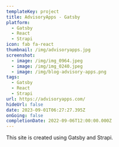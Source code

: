 ```yaml
---
templateKey: project
title: AdvisoryApps - Gatsby
platform:
  - Gatsby
  - React
  - Strapi
icon: fab fa-react
thumbnail: /img/advisoryapps.jpg
screenshot:
  - image: /img/img_0964.jpeg
  - image: /img/img_0240.jpeg
  - image: /img/blog-advisory-apps.png
tags:
  - Gatsby
  - React
  - Strapi
url: https://advisoryapps.com/
hideUrl: false
date: 2023-09-01T06:27:27.395Z
onGoing: false
completionDate: 2022-09-06T12:00:00.000Z
---
```

T﻿his site is created using Gatsby and Strapi.